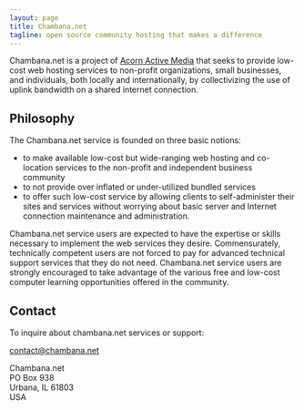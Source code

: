 ```yaml
---
layout: page
title: Chambana.net
tagline: open source community hosting that makes a difference
---
```


Chambana.net is a project of <a href="http://www.acornactivemedia.com/">Acorn Active Media</a> that seeks to provide low-cost web hosting services to non-profit organizations, small businesses, and individuals, both locally and internationally, by collectivizing the use of uplink bandwidth on a shared internet connection.

## Philosophy

The Chambana.net service is founded on three basic notions:

* to make available low-cost but wide-ranging web hosting and co-location services to the non-profit and independent business community
* to not provide over inflated or under-utilized bundled services 
* to offer such low-cost service by allowing clients to self-administer their sites and services without worrying about basic server and Internet connection maintenance and administration.

Chambana.net service users are expected to have the expertise or skills necessary to implement the web services they desire. Commensurately, technically competent users are not forced to pay for advanced technical support services that they do not need. Chambana.net service users are strongly encouraged to take advantage of the various free and low-cost computer learning opportunities offered in the community.

## Contact

To inquire about chambana.net services or support: 

contact@chambana.net

Chambana.net<br />
PO Box 938<br />
Urbana, IL 61803<br />
USA
